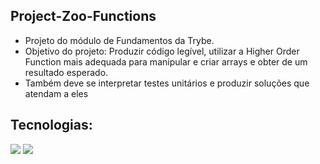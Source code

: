 ## Project-Zoo-Functions

- Projeto do módulo de Fundamentos da Trybe.
- Objetivo do projeto: Produzir código legível, utilizar a Higher Order Function mais adequada para manipular e criar arrays e obter de um resultado esperado.
- Também deve se interpretar testes unitários e produzir soluções que atendam a eles


## Tecnologias:
<div>
  <img src='https://img.shields.io/badge/github-%23121011.svg?style=for-the-badge&logo=github&logoColor=white'/>
  <img src='https://img.shields.io/badge/javascript-%23323330.svg?style=for-the-badge&logo=javascript&logoColor=%23F7DF1E'/>
</div>
